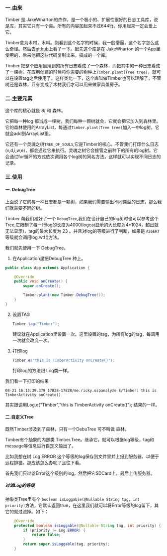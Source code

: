 ### 一.由来

Timber 是 JakeWharton的杰作，是一个极小的、扩展性很好的日志工具库，说是库，其实它只有一个类。所有的内容加起来不过644行。你用起来一定会爱上它。

Timber意为木材，木料。刚看到这个名字的时候，我一脸懵逼，这个名字怎么这么奇怪。然后去[github](https://github.com/JakeWharton/timber)上看了一下。起先这个库是在 JakeWharton 的一个App里使用的，后来他把这些代码复制出来，搞成的一个库。

Timber 把整个应用里用到的所有日志看成了一个森林，而把其中的一种日志看成了一棵树。在应用创建的时候将你需要的树种上`Timber.plant(Tree tree)`，就可以在设置tag之后使用了。这样类比一下，这个库叫做Timber也可以理解了，不管树还是森林，只有变成了木材我们才可以用来做家具盖房子。

### 二.主要元素

这个库的核心就是 树 和 森林。 

它把每一种log 都当成一棵树，我们每种一颗树就会，它就会把它加入到森林里。它的森林使用的ArrayList，每通过`Timber.plant(Tree tree)`加入一中log树，它就会add到ArrayList里。

它还有一个灵魂之树`TREE_OF_SOULS`,它是Timber的核心，不管我们打印什么日志(v,d,i,w,e)，都会通过它来执行。灵魂之树它会接管之前种下的所有的log树。它会通过for循环的方式依次调用各个log树的同名方法，这样就可以实现不同日志的记录。

### 三.使用

#### 一. DebugTree

上面说了它的每一种日志都是一颗树，如果我们需要输出不同类型的日志，那么我们就需要不同的树。

Timber 帮我们准好了一个 `DebugTree`,我们在设计自己的log树时也可以参考这个Tree,它限制了每一行log的长度为4000(logcat显示的大长度为4*1024，超出就无法显示)，tag的最大长度为 23 。并且对log的等级进行了判断，如果是 `ASSERT` 等级就会调用log.wtf()方法。

我们就先使用一下 DebugTree。

1. 在Application里把DebugTree 种上。

```java
public class App extends Application {

    @Override
    public void onCreate() {
        super.onCreate();

        Timber.plant(new Timber.DebugTree());
    }
}
```

2. 设置TAG

   ```Java
   Timber.tag("Timber");	
   ```

   建议就在Application里设置一次。这里设置的tag，为所有log的tag，每调用一次就会改变一次。

3. 打印log

   ```java
   Timber.e("this is TimberActivity onCreate()");
   ```

   打印log的方法跟 Log类一样。

我们看一下打印的结果

	08-21 16:13:39.379 17828-17828/me.ricky.ospanalyze E/Timber: this is TimberActivity onCreate()

其实跟调用Log.e("Timber","this is TimberActivity onCreate()"); 结果的一样。

#### 二.自定义Tree

既然Timber涉及到了森林，只有一个DebuTree 可不叫做 森林。

Timber有个抽象的内部类 Timber.Tree。继承它，就可以根据log等级，tag和message等信息进行自定义输出了。

比如我想在树 Log.ERROR 这个等级的log保存到文件里并上报到服务器，以便于远程排错。那应该怎么办呢？且往下看。

首先我们只过滤Error这个级别的log，然后把它SDCard上，最后上传服务器。

##### 过滤Log的等级

抽象类Tree里有个 `boolean isLoggable(@Nullable String tag, int priority)`方法，它默认返回true，在这里我们就可以将Error等级的log留下，其它的就过滤掉。如下：

```java
    @Override
    protected boolean isLoggable(@Nullable String tag, int priority) {
        if (priority != Log.ERROR) {
            return false;
        }
        return super.isLoggable(tag, priority);
    }
```



